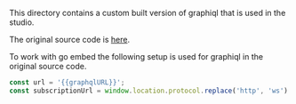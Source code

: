 This directory contains a custom built version of graphiql that is used in the studio.

The original source code is [here](/playground).

To work with go embed the following setup is used for graphiql in the original source code.

```js
const url = '{{graphqlURL}}';
const subscriptionUrl = window.location.protocol.replace('http', 'ws') + '//' + window.location.host + url;
```
